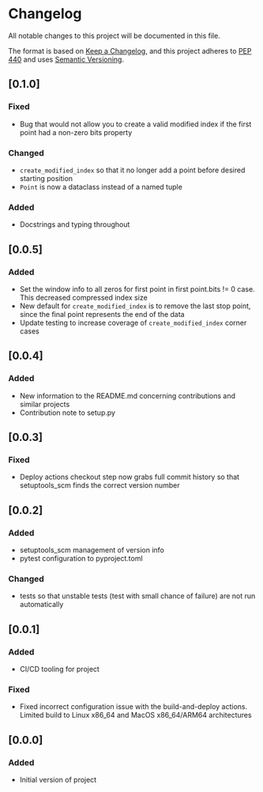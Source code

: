 # Changelog

All notable changes to this project will be documented in this file.

The format is based on [Keep a Changelog](https://keepachangelog.com/en/1.0.0/),
and this project adheres to [PEP 440](https://www.python.org/dev/peps/pep-0440/)
and uses [Semantic Versioning](https://semver.org/spec/v2.0.0.html).

## [0.1.0]
### Fixed
* Bug that would not allow you to create a valid modified index if the first point had a non-zero bits property

### Changed
* `create_modified_index` so that it no longer add a point before desired starting position
* `Point` is now a dataclass instead of a named tuple

### Added
* Docstrings and typing throughout

## [0.0.5]

### Added
* Set the window info to all zeros for first point in first point.bits != 0 case. This decreased compressed index size
* New default for `create_modified_index` is to remove the last stop point, since the final point represents the end of the data
* Update testing to increase coverage of `create_modified_index` corner cases

## [0.0.4]

### Added
* New information to the README.md concerning contributions and similar projects
* Contribution note to setup.py

## [0.0.3]
### Fixed
* Deploy actions checkout step now grabs full commit history so that setuptools_scm finds the correct version number

## [0.0.2]

### Added
* setuptools_scm management of version info
* pytest configuration to pyproject.toml

### Changed
* tests so that unstable tests (test with small chance of failure) are not run automatically

## [0.0.1]

### Added
* CI/CD tooling for project

### Fixed
* Fixed incorrect configuration issue with the build-and-deploy actions. Limited build to Linux x86_64 and MacOS x86_64/ARM64 architectures

## [0.0.0]

### Added
* Initial version of project
